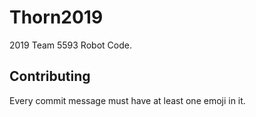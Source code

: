 # Thorn2019

2019 Team 5593 Robot Code.

## Contributing
Every commit message must have at least one emoji in it.
